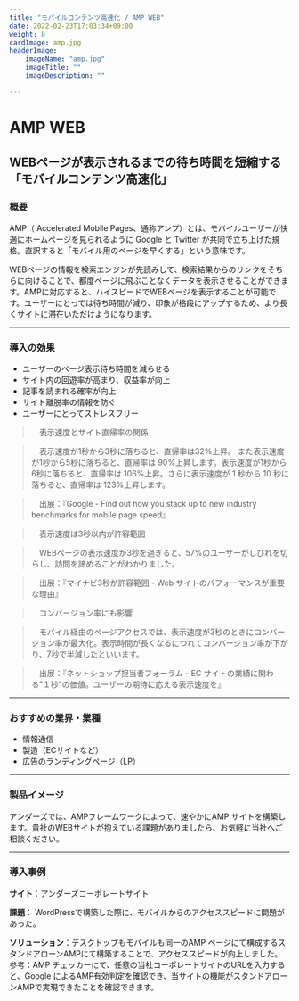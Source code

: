 ```yaml
---
title: "モバイルコンテンツ高速化 / AMP WEB"
date: 2022-02-23T17:03:34+09:00
weight: 8
cardImage: amp.jpg
headerImage:
    imageName: "amp.jpg"
    imageTitle: ""
    imageDescription: ""

---
```


# AMP WEB

## WEBページが表示されるまでの待ち時間を短縮する「モバイルコンテンツ高速化」

### 概要

AMP（ Accelerated Mobile Pages、通称アンプ）とは、モバイルユーザーが快適にホームページを見られるように Google と Twitter が共同で立ち上げた規格。直訳すると「モバイル用のページを早くする」という意味です。

WEBページの情報を検索エンジンが先読みして、検索結果からのリンクをそちらに向けることで、都度ページに飛ぶことなくデータを表示させることができます。AMPに対応すると、ハイスピードでWEBページを表示することが可能です。ユーザーにとっては待ち時間が減り、印象が格段にアップするため、より長くサイトに滞在いただけようになります。

***

### 導入の効果

- ユーザーのページ表示待ち時間を減らせる
- サイト内の回遊率が高まり、収益率が向上
- 記事を読まれる確率が向上
- サイト離脱率の情報を防ぐ
- ユーザーにとってストレスフリー


>　表示速度とサイト直帰率の関係

>　表示速度が1秒から3秒に落ちると、直帰率は32%上昇。 また表示速度が1秒から5秒に落ちると、直帰率は 90%上昇します。表示速度が1秒から6秒に落ちると、直帰率は 106%上昇。さらに表示速度が 1 秒から 10 秒に落ちると、直帰率は 123%上昇します。

>　出展：『Google - Find out how you stack up to new industry benchmarks for mobile page speed』


>　表示速度は3秒以内が許容範囲

>　WEBページの表示速度が3秒を過ぎると、57%のユーザーがしびれを切らし、訪問を諦めることがわかりました。

>　出展：『マイナビ3秒が許容範囲 - Web サイトのパフォーマンスが重要な理由』


>　コンバージョン率にも影響

>　モバイル経由のページアクセスでは、表示速度が3秒のときにコンバージョン率が最大化。表示時間が長くなるにつれてコンバージョン率が下がり、7秒で半減したといいます。

>　出展：『ネットショップ担当者フォーラム - EC サイトの業績に関わる"１秒"の価値。ユーザーの期待に応える表示速度を』

***

### おすすめの業界・業種

- 情報通信
- 製造（ECサイトなど）
- 広告のランディングページ（LP）

***

### 製品イメージ

アンダーズでは、AMPフレームワークによって、速やかにAMP サイトを構築します。貴社のWEBサイトが抱えている課題がありましたら、お気軽に当社へご相談ください。

***

### 導入事例

**サイト**：アンダーズコーポレートサイト  

**課題**： WordPressで構築した際に、モバイルからのアクセススピードに問題があった。  

**ソリューション**：デスクトップもモバイルも同一のAMP ページにて構成するスタンドアローンAMPにて構築することで、アクセススピードが向上しました。 参考：AMP チェッカーにて、任意の当社コーポレートサイトのURLを入力すると、Google によるAMP有効判定を確認でき、当サイトの機能がスタンドアローンAMPで実現できたことを確認できます。